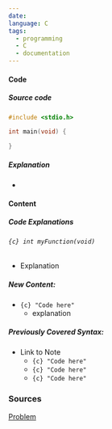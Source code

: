 ```yaml
---
date: 
language: C
tags:
  - programming
  - C
  - documentation
---
```

#### Code
##### Source code
```c title:"{{title}}"
#include <stdio.h>

int main(void) {

}
```
##### Explanation
- 

#### Content

##### Code Explanations
###### `{c} int myFunction(void)`
- Explanation

##### New Content:
- `{c} "Code here"`
	- explanation

##### Previously Covered Syntax:
- Link to Note 
	- `{c} "Code here"`
	- `{c} "Code here"`
	- `{c} "Code here"`
### Sources
[Problem](https://cs50.harvard.edu/x/2025/)
